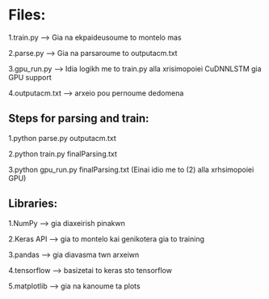 # Files:

1.train.py --> Gia na ekpaideusoume to montelo mas

2.parse.py --> Gia na parsaroume to outputacm.txt

3.gpu_run.py --> Idia logikh me to train.py alla xrisimopoiei CuDNNLSTM gia GPU support

4.outputacm.txt --> arxeio pou pernoume dedomena

## Steps for parsing and train:

1.python parse.py outputacm.txt

2.python train.py finalParsing.txt

3.python gpu_run.py finalParsing.txt (Einai idio me to (2) alla xrhsimopoiei GPU)

## Libraries:
1.NumPy --> gia diaxeirish pinakwn

2.Keras API --> gia to montelo kai genikotera gia to training

3.pandas --> gia diavasma twn arxeiwn

4.tensorflow --> basizetai to keras sto tensorflow

5.matplotlib --> gia na kanoume ta plots
